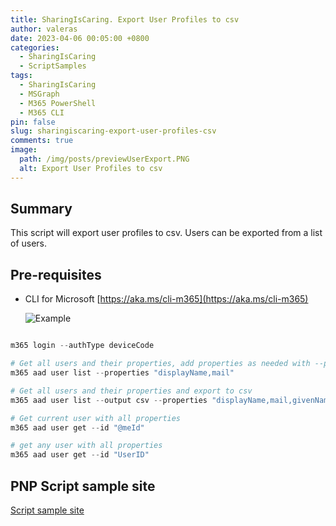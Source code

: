 ```yaml
---
title: SharingIsCaring. Export User Profiles to csv
author: valeras
date: 2023-04-06 00:05:00 +0800
categories:
  - SharingIsCaring
  - ScriptSamples
tags:
  - SharingIsCaring
  - MSGraph
  - M365 PowerShell
  - M365 CLI
pin: false
slug: sharingiscaring-export-user-profiles-csv
comments: true
image:
  path: /img/posts/previewUserExport.PNG
  alt: Export User Profiles to csv
---
```


## Summary

This script will export user profiles to csv. Users can be exported from a list of users.

## Pre-requisites

- CLI for Microsoft [https://aka.ms/cli-m365](https://aka.ms/cli-m365)

  ![Example](/img/posts/exportUsers.png)

```powershell

m365 login --authType deviceCode

# Get all users and their properties, add properties as needed with --properties and separate with comma
m365 aad user list --properties "displayName,mail"

# Get all users and their properties and export to csv
m365 aad user list --output csv --properties "displayName,mail,givenName,jobTitle,mail,mobilePhone,officeLocation,preferredLanguage,surname,userPrincipalName,id" > users.csv

# Get current user with all properties
m365 aad user get --id "@meId"

# get any user with all properties
m365 aad user get --id "UserID"

```

## PNP Script sample site

[Script sample site](https://pnp.github.io/script-samples/spo-export-upa-accounts/README.html?tabs=cli-m365-ps)

